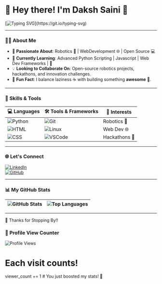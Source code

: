 # 👋 Hey there! I'm **Daksh Saini** 🚀  

[![Typing SVG](https://readme-typing-svg.herokuapp.com?font=Fira+Code&size=20&duration=4000&pause=1000&color=36BCF7&width=435&lines=Hey+there!+I'm+Daksh+Saini.;Robotics+and+Web+Dev+Enthusiast.;Open+Source+Contributor.;Balancing+laziness+and+building+something+awesome!)](https://git.io/typing-svg)


---

### 🧑‍💻 **About Me**  
- 🔭 **Passionate About**: Robotics 🤖 |  WebDevelopment  🌐 | Open  Source 💻  
- 🌱 **Currently Learning**: Advanced Python Scripting | Javascript | Web Dev Frameworks |  🐍  
- 💡 **Looking to Collaborate On**: Open-source robotics projects, hackathons, and innovation challenges.  
- 🎯 **Fun Fact**: I balance laziness ☕ with building something **awesome** 🚀.  
 
---

### 🚀 **Skills & Tools**  

| 💻 Languages | 🛠️ Tools & Frameworks | 🌟 Interests |
|--------------|-----------------------|-------------|
| ![Python](https://img.shields.io/badge/Python-3.10-blue?logo=python&logoColor=white) | ![Git](https://img.shields.io/badge/Git-Fork%20It-red?logo=git&logoColor=white) | Robotics 🤖 |
| ![HTML](https://img.shields.io/badge/HTML-5-orange?logo=html5) | ![Linux](https://img.shields.io/badge/Linux-Command%20Line-black?logo=linux&logoColor=white) | Web Dev 🌐 |
| ![CSS](https://img.shields.io/badge/CSS-3-blue?logo=css3&logoColor=white) | ![VSCode](https://img.shields.io/badge/Editor-VSCode-blue?logo=visualstudiocode&logoColor=white) | Hackathons 🎉 |

---

### 🌐 **Let's  Connect**  

[![LinkedIn](https://img.shields.io/badge/LinkedIn-Connect-blue?style=flat&logo=linkedin)](https://www.linkedin.com/in/daksh-saini-70a68830a/)  
[![GitHub](https://img.shields.io/badge/GitHub-Follow-black?style=flat&logo=github)](https://github.com/mrgear111)  

---
### 📊 **My GitHub Stats**

| ![GitHub Stats](https://github-readme-stats.vercel.app/api?username=mrgear111&show_icons=true&theme=radical&hide_border=true) | ![Top Languages](https://github-readme-stats.vercel.app/api/top-langs/?username=mrgear111&layout=compact&theme=radical&hide_border=true) |
|:---:|:---:|

---


🎉 Thanks for Stopping By!!

### 👀 **Profile View Counter**
![Profile Views](https://komarev.com/ghpvc/?username=mrgear111&color=blue&style=flat-square)


# Each visit counts!
viewer_count += 1  # You just boosted my stats! 🚀
